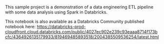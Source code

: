 This sample project is a demonstration of a data engineering ETL pipeline with some data analysis using Spark in Databricks.

This notebook is also available as a Databricks Community published notebook here:
https://databricks-prod-cloudfront.cloud.databricks.com/public/4027ec902e239c93eaaa8714f173bcfc/4364926135179933/819469485893518/2004385509536254/latest.html
